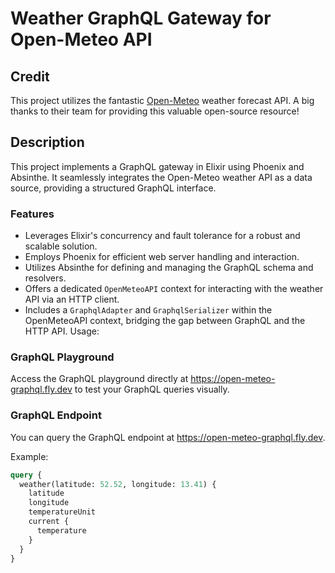 # Weather GraphQL Gateway for Open-Meteo API

## Credit

This project utilizes the fantastic [Open-Meteo](https://open-meteo.com/) weather forecast API. A big thanks to their team for providing this valuable open-source resource!

## Description

This project implements a GraphQL gateway in Elixir using Phoenix and Absinthe. It seamlessly integrates the Open-Meteo weather API as a data source, providing a structured GraphQL interface.

### Features

- Leverages Elixir's concurrency and fault tolerance for a robust and scalable solution.
- Employs Phoenix for efficient web server handling and interaction.
- Utilizes Absinthe for defining and managing the GraphQL schema and resolvers.
- Offers a dedicated `OpenMeteoAPI` context for interacting with the weather API via an HTTP client.
- Includes a `GraphqlAdapter` and `GraphqlSerializer` within the OpenMeteoAPI context, bridging the gap between GraphQL and the HTTP API.
Usage:

### GraphQL Playground

Access the GraphQL playground directly at https://open-meteo-graphql.fly.dev to test your GraphQL queries visually.

### GraphQL Endpoint

You can query the GraphQL endpoint at https://open-meteo-graphql.fly.dev. 

Example:

```graphql
query {
  weather(latitude: 52.52, longitude: 13.41) {
    latitude
    longitude
    temperatureUnit
    current {
      temperature
    }
  }
}
```
